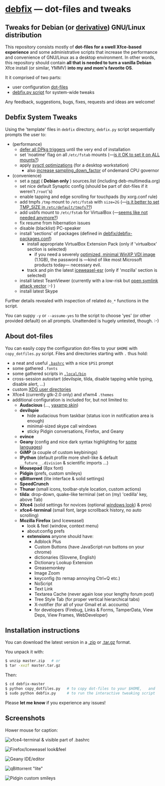 # [debfix](https://github.com/kernc/debfix) — dot-files and tweaks

## Tweaks for Debian (or [derivative](http://futurist.se/gldt/)) GNU/Linux distribution

This repository consists mostly of **dot-files for a swell Xfce-based experience**
and some administrative scripts that increase the performance and convenience
of GNU/Linux as a desktop environment. In other words, this repository should
contain **all that is needed to turn a vanilla Debian** Xfce install (or
similar, YMMV) **into my and mom's favorite OS**.

It it comprised of two parts:
* user configuration [dot-files](https://github.com/kernc/debfix#about-dot-files)
* [debfix.py script](https://github.com/kernc/debfix#debfix-system-tweaks) for system-wide tweaks

Any feedback, suggestions, bugs, fixes, requests and ideas are welcome!

## Debfix System Tweaks

Using the 'template' files in `debfix` directory, `debfix.py` script 
sequentially prompts the user to:
* (performance)
    * [defer all DPkg triggers](http://raphaelhertzog.com/2011/05/30/trying-to-make-dpkg-triggers-more-useful-and-less-painful/) until the very end of installation
    * set 'noatime' flag on all `/etc/fstab` mounts (—[is it OK to set it on ALL mounts?](https://github.com/kernc/debfix/issues))
    * apply [sysctl optimizations](https://github.com/kernc/debfix/blob/master/debfix/etc_sysctl.d_debfix-desktop-performance.conf) (for a desktop workstation)
        * also [increase sampling_down_factor](http://forums.gentoo.org/viewtopic-p-6682533.html?sid=a180868bde5a91214fcf7a12e43770c6#6682533) of ondemand CPU governor
* (convenience)
    * set a [neat](http://http.debian.net/) ( **Debian only** ) sources.list (including deb-multimedia.org)
    * set nice default Synaptic config (should be part of dot-files if it weren't `/root`'s)
    * enable tapping and edge scrolling for touchpads (by xorg.conf rule)
    * add tmpfs `/tmp` mount to `/etc/fstab` with `size=2G` (—[is it better to set TMP_SIZE in `/etc/default/tmpfs`??](https://github.com/kernc/debfix/issues))
    * add usbfs mount to `/etc/fstab` for VirtualBox (—[seems like not needed anymore?](https://github.com/kernc/debfix/issues))
    * fix resume from hibernation issues
    * disable (blacklist) PC-speaker
    * install 'sections' of packages (defined in [debfix/debfix-packages.conf](https://github.com/kernc/debfix/blob/master/debfix/debfix-packages.conf))
        * install appropriate VirtualBox Extension Pack (only if 'virtualbox' section is selected)
            * if you need a severely [optimized, minimal WinXP VDI image](https://mega.co.nz/#!MdhgjTxS!R9LTwkfBqbYN6Ku2Kx73qmX5ALhLvMvMSUAhTR5AS1o) (1.1GB),
              the password is —kind of like most Microsoft products today— necessary evil.
        * track and pin the latest [iceweasel-esr](http://www.mozilla.org/en-US/firefox/organizations/) (only if 'mozilla' section is selected)
    * install latest TeamViewer (currently with a low-risk but [open symlink attack vector](https://github.com/kernc/debfix/issues) :-) )
    * install latest Skype

Further details revealed with inspection of related `do_*` functions in the script.

You can suppy `-y` or `--assume-yes` to the script to choose 'yes' (or other
provided default) on all prompts. Unattended is hugely untested, though. :-)


## About dot-files

You can easily copy the configuration dot-files to your `$HOME` with
`copy_dotfiles.py` script.
Files and directories starting with `.` thus hold:
* a neat and useful [`.bashrc`](https://github.com/kernc/debfix/tree/master/.bashrc) with a nice `$PS1` prompt
* some gathered `.fonts`
* some gathered scripts in [`.local/bin`](https://github.com/kernc/debfix/tree/master/.local/bin)
* cross-session autostart (devilspie, tilda, disable tapping while typing, disable alert, ...)
* custom [XDG user directories](https://github.com/kernc/debfix/blob/master/.config/user-dirs.dirs)
* Xfce4 (currently gtk-2.0 only) and xfwm4 `.themes`
* additional configuration is included for, but not limited to:
    * **Audacious** (..., [yaxamp skin](http://www.allwinampskins.com/yaxamp.wsz))
    * **devilspie**
        * hide audacious from taskbar (status icon in notification area is enough)
        * minimal-sized skype call windows
        * sticky Pidgin conversations, Firefox, and Geany
    * **evince**
    * **Geany** (config and nice dark syntax highlighting for [some languages](https://github.com/kernc/debfix/blob/master/.config/geany/filedefs))
    * **GiMP** (a couple of custom keybinings)
    * **IPython** (default profile more shell-like & default `__future__.division` & scientific imports ...)
    * **Mousepad** (8px font)
    * **Pidgin** (prefs, custom smileys)
    * **qBittorrent** (lite interface & solid settings)
    * **SpeedCrunch**
    * **Thunar** (small icons, toolbar-style location, custom actions)
    * **tilda**: drop-down, quake-like terminal (set on (my) 'cedilla' key, above Tab)
    * **Xfce4** (solid settings for novices (optional [windows look](https://github.com/kernc/debfix/blob/master/.config/xfce4/xfconf/xfce-perchannel-xml/xfce4-panel.xml.windows)) & pros)
    * **xfce4-terminal** (small font, large scrollback history, no auto scrolling)
    * **Mozilla Firefox** (and Iceweasel)
        * look & feel (window, context menu)
        * about:config prefs
        * **extensions** anyone should have:
            * Adblock Plus
            * Custom Buttons (have JavaScript-run buttons on your chrome)
            * dictionaries (Slovene, English)
            * Dictionary Lookup Extension
            * Greasemonkey
            * Image Zoom
            * keyconfig (to remap annoying Ctrl+Q etc.)
            * NoScript
            * Text Link
            * Textarea Cache (never again lose your lengthy forum post)
            * Tree Style Tab (for proper vertical hierarchical tabs)
            * X-notifier (for all of your Gmail et al. accounts)
            * for developers (Firebug, Links & Forms, TamperData, View Deps, View Frames, WebDeveloper)

## Installation instructions

You can download the latest version in a
[.zip](https://github.com/kernc/debfix/archive/master.zip) or
[.tar.gz](https://github.com/kernc/debfix/archive/master.tar.gz) format.

You unpack it with:
```bash
$ unzip master.zip   # or
$ tar -xvzf master.tar.gz
```
Then:
```bash
$ cd debfix-master
$ python copy_dotfiles.py   # to copy dot-files to your $HOME,   and
$ sudo python debfix.py     # to run the interactive tweaking script
```

Please **let me know** if you experience any issues!


## Screenshots

Hower mouse for caption:

![xfce4-terminal & visible part of .bashrc](https://github.com/kernc/debfix/raw/master/debfix/github-screenshots/bashrc.png "xfce4-terminal & visible part of .bashrc")

![Firefox/Iceweasel look&feel](https://github.com/kernc/debfix/raw/master/debfix/github-screenshots/firefox.png "Firefox/Iceweasel look&feel")

![Geany IDE/editor](https://github.com/kernc/debfix/raw/master/debfix/github-screenshots/geany.png "Geany IDE/editor")

![qBittorrent "lite"](https://github.com/kernc/debfix/raw/master/debfix/github-screenshots/qbittorrent.png "qBittorrent 'lite'")

![Pidgin custom smileys](https://github.com/kernc/debfix/raw/master/debfix/github-screenshots/pidgin-smileys.png "Pidgin custom smileys")


